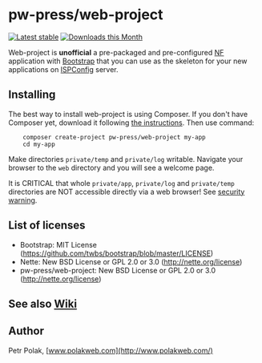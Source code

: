 # pw-press/web-project

[![Latest stable](https://img.shields.io/packagist/v/pw-press/web-project.svg)](https://packagist.org/packages/pw-press/web-project)
[![Downloads this Month](https://img.shields.io/packagist/dt/pw-press/web-project.svg?branch=v1.0.1)](https://packagist.org/packages/pw-press/web-project)

Web-project is **unofficial** a pre-packaged and pre-configured [NF](http://nette.org) application with [Bootstrap](http://getbootstrap.com/)
that you can use as the skeleton for your new applications on [ISPConfig](http://www.ispconfig.org) server.



## Installing

The best way to install web-project is using Composer. If you don't have Composer yet, download
it following [the instructions](http://doc.nette.org/composer). Then use command:

		composer create-project pw-press/web-project my-app
		cd my-app

Make directories `private/temp` and `private/log` writable. Navigate your browser
to the `web` directory and you will see a welcome page.

It is CRITICAL that whole `private/app`, `private/log` and `private/temp` directories are NOT accessible
directly via a web browser! See [security warning](http://nette.org/security-warning).


## List of licenses

- Bootstrap: MIT License (https://github.com/twbs/bootstrap/blob/master/LICENSE)
- Nette: New BSD License or GPL 2.0 or 3.0 (http://nette.org/license)
- pw-press/web-project: New BSD License or GPL 2.0 or 3.0 (http://nette.org/license)


## See also [Wiki](https://github.com/pw-press/web-project/wiki)


## Author

Petr Polak, [www.polakweb.com](http://www.polakweb.com/)
